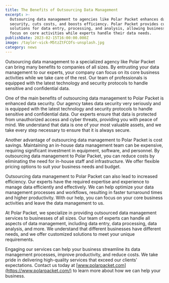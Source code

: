 ```yaml
---
title: The Benefits of Outsourcing Data Management
excerpt: >-
  Outsourcing data management to agencies like Polar Packet enhances data
  security, cuts costs, and boosts efficiency. Polar Packet provides customized
  solutions for data entry, processing, and analysis, allowing businesses to
  focus on core activities while experts handle their data needs.
publishDate: 2023-02-15T16:00:00.000Z
image: /taylor-vick-M5tzZtFCOfs-unsplash.jpg
category: news
---
```


Outsourcing data management to a specialized agency like Polar Packet can bring many benefits to companies of all sizes. By entrusting your data management to our experts, your company can focus on its core business activities while we take care of the rest. Our team of professionals is equipped with the latest technology and security protocols to handle sensitive and confidential data.

One of the main benefits of outsourcing data management to Polar Packet is enhanced data security. Our agency takes data security very seriously and is equipped with the latest technology and security protocols to handle sensitive and confidential data. Our experts ensure that data is protected from unauthorized access and cyber threats, providing you with peace of mind. We understand that data is one of your most valuable assets, and we take every step necessary to ensure that it is always secure.

Another advantage of outsourcing data management to Polar Packet is cost savings. Maintaining an in-house data management team can be expensive, requiring significant investment in equipment, software, and personnel. By outsourcing data management to Polar Packet, you can reduce costs by eliminating the need for in-house staff and infrastructure. We offer flexible pricing options to suit your business needs and budget.

Outsourcing data management to Polar Packet can also lead to increased efficiency. Our experts have the required expertise and experience to manage data efficiently and effectively. We can help optimize your data management processes and workflows, resulting in faster turnaround times and higher productivity. With our help, you can focus on your core business activities and leave the data management to us.

At Polar Packet, we specialize in providing outsourced data management services to businesses of all sizes. Our team of experts can handle all aspects of data management, including data entry, data processing, data analysis, and more. We understand that different businesses have different needs, and we offer customized solutions to meet your unique requirements.

Engaging our services can help your business streamline its data management processes, improve productivity, and reduce costs. We take pride in delivering high-quality services that exceed our clients' expectations. Contact us today at [www.polarpacket.com](https://www.polarpacket.com/) to learn more about how we can help your business.
